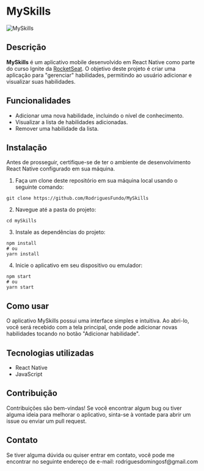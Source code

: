 <h1>MySkills</h1>

<img src="insert_image_here" alt="MySkills">

<h2>Descrição</h2>

<p><strong>MySkills</strong> é um aplicativo mobile desenvolvido em React Native como parte do curso Ignite da <a href="https://github.com/RocketSeat">RocketSeat</a>. O objetivo deste projeto é criar uma aplicação para "gerenciar" habilidades, permitindo ao usuário adicionar e visualizar suas habilidades.</p>

<h2>Funcionalidades</h2>

<ul>
  <li>Adicionar uma nova habilidade, incluindo o nível de conhecimento.</li>
  <li>Visualizar a lista de habilidades adicionadas.</li>
  <li>Remover uma habilidade da lista.</li>
</ul>

<h2>Instalação</h2>

<p>Antes de prosseguir, certifique-se de ter o ambiente de desenvolvimento React Native configurado em sua máquina.</p>

<ol>
  <li>Faça um clone deste repositório em sua máquina local usando o seguinte comando:</li>
</ol>

<pre><code>git clone https://github.com/RodriguesFundo/MySkills</code></pre>

<ol start="2">
  <li>Navegue até a pasta do projeto:</li>
</ol>

<pre><code>cd mySkills</code></pre>

<ol start="3">
  <li>Instale as dependências do projeto:</li>
</ol>

<pre><code>npm install
# ou
yarn install</code></pre>

<ol start="4">
  <li>Inicie o aplicativo em seu dispositivo ou emulador:</li>
</ol>

<pre><code>npm start
# ou
yarn start</code></pre>

<h2>Como usar</h2>

<p>O aplicativo MySkills possui uma interface simples e intuitiva. Ao abri-lo, você será recebido com a tela principal, onde pode adicionar novas habilidades tocando no botão "Adicionar habilidade". </p>

<h2>Tecnologias utilizadas</h2>

<ul>
  <li>React Native</li>
  <li>JavaScript</li>
</ul>

<h2>Contribuição</h2>

<p>Contribuições são bem-vindas! Se você encontrar algum bug ou tiver alguma ideia para melhorar o aplicativo, sinta-se à vontade para abrir um issue ou enviar um pull request.</p>

<h2>Contato</h2>

<p>Se tiver alguma dúvida ou quiser entrar em contato, você pode me encontrar no seguinte endereço de e-mail: rodriguesdomingosf@gmail.com</p>